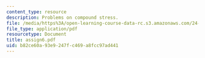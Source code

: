 ```yaml
---
content_type: resource
description: Problems on compound stress.
file: /media/https%3A/open-learning-course-data-rc.s3.amazonaws.com/24-962-advanced-phonology-spring-2005/b82ce60a93e9247fc469a8fcc97ad441_assign6.pdf
file_type: application/pdf
resourcetype: Document
title: assign6.pdf
uid: b82ce60a-93e9-247f-c469-a8fcc97ad441
---
```

